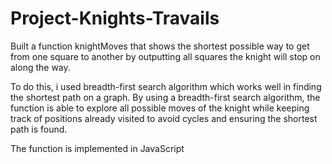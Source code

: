# Project-Knights-Travails

 Built a function knightMoves that shows the shortest possible way to get from one square to another by outputting all squares the knight will stop on along the way.

 To do this, i used breadth-first search algorithm which works well in finding the shortest path on a graph. By using a breadth-first search algorithm, the function is able to explore all possible moves of the knight while keeping track of positions already visited to avoid cycles and ensuring the shortest path is found. 

 The function is implemented in JavaScript
 

